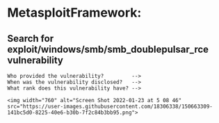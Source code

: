 # MetasploitFramework:

## Search for exploit/windows/smb/smb_doublepulsar_rce vulnerability

    Who provided the vulnerability?         -->
    When was the vulnerability disclosed?   -->
    What rank does this vulnerability have? -->
    
    <img width="760" alt="Screen Shot 2022-01-23 at 5 08 46" src="https://user-images.githubusercontent.com/18306338/150663309-141bc5d0-8225-40e6-b30b-7f2c84b3bb95.png">
